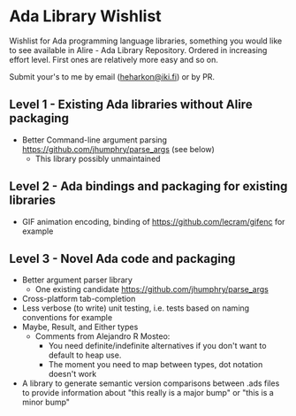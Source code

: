 # Ada Library Wishlist
Wishlist for Ada programming language libraries, something you would like to see available in Alire - Ada Library Repository. Ordered in increasing effort level. First ones are relatively more easy and so on.

Submit your's to me by email (heharkon@iki.fi) or by PR. 

## Level 1 - Existing Ada libraries without Alire packaging

* Better Command-line argument parsing https://github.com/jhumphry/parse_args (see below)
  * This library possibly unmaintained
  
## Level 2 - Ada bindings and packaging for existing libraries

* GIF animation encoding, binding of https://github.com/lecram/gifenc for example

## Level 3 - Novel Ada code  and packaging

* Better argument parser library
  * One existing candidate https://github.com/jhumphry/parse_args 
* Cross-platform tab-completion
* Less verbose (to write) unit testing, i.e. tests based on naming conventions for example
* Maybe, Result, and Either types 
  * Comments from Alejandro R Mosteo:
    * You need definite/indefinite alternatives if you don't want to default to heap use.
    * The moment you need to map between types, dot notation doesn't work
* A library to generate semantic version comparisons between .ads files to provide information about "this really is a major bump" or "this is a minor bump"